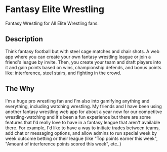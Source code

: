 # Fantasy Elite Wrestling

Fantasy Wrestling for All Elite Wrestling fans.

## Description

Think fantasy football but with steel cage matches and chair shots.
A web app where you can create your own fantasy wrestling league or join a friend's league by invite. Then, you create your team and draft players into it and gain points based on wins, championship defends, and bonus points like: interference, steel stairs, and fighting in the crowd.

## The Why

I'm a huge pro wrestling fan and I'm also into gamifying anything and everything, including watching wrestling. My friends and I have been using another fantasy wrestling web app for about a year now for our competitve wrestling-watching and it's been a fun experience but there are some features that I'd really love to have in a fantasy league that aren't available there. For example, I'd like to have a way to initiate trades between teams, add chat or messaging options, and allow admins to run special week by week outcome betting or their league (like "Top points earner this week", "Amount of interference points scored this week", etc..)
